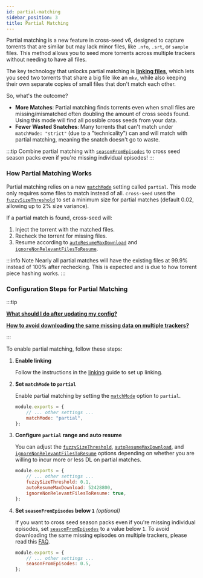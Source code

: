 ```yaml
---
id: partial-matching
sidebar_position: 3
title: Partial Matching
---
```


Partial matching is a new feature in cross-seed v6, designed to capture torrents
that are similar but may lack minor files, like `.nfo`, `.srt`, or `sample`
files. This method allows you to seed more torrents across multiple trackers
without needing to have all files.

The key technology that unlocks partial matching is
[**linking files**](linking.md), which lets you seed two torrents that share a
big file like an `mkv`, while also keeping their own separate copies of small
files that don't match each other.

So, what's the outcome?

- **More Matches**: Partial matching finds torrents even when small files are
  missing/mismatched often doubling the amount of cross seeds found. Using this
  mode will find all possible cross seeds from your data.
- **Fewer Wasted Snatches**: Many torrents that can't match under
  `matchMode: "strict"` (due to a "technicality") can and will match with
  partial matching, meaning the snatch doesn't go to waste.

:::tip Combine partial matching with
[`seasonFromEpisodes`](../basics/options.md#seasonfromepisodes) to cross seed
season packs even if you're missing individual episodes! :::

### How Partial Matching Works

Partial matching relies on a new [`matchMode`](../basics/options.md#matchmode)
setting called `partial`. This mode only requires some files to match instead of
all. `cross-seed` uses the
[`fuzzySizeThreshold`](../basics/options.md#fuzzysizethreshold) to set a minimum
size for partial matches (default 0.02, allowing up to 2% size variance).

If a partial match is found, cross-seed will:

1. Inject the torrent with the matched files.
2. Recheck the torrent for missing files.
3. Resume according to
   [`autoResumeMaxDownload`](../basics/options.md#autoresumemaxdownload) and
   [`ignoreNonRelevantFilesToResume`](../basics/options.md#ignorenonrelevantfilestoresume).

:::info Note Nearly all partial matches will have the existing files at 99.9%
instead of 100% after rechecking. This is expected and is due to how torrent
piece hashing works. :::

### Configuration Steps for Partial Matching

:::tip

[**What should I do after updating my config?**](../basics/faq-troubleshooting.md#what-should-i-do-after-updating-my-config)

[**How to avoid downloading the same missing data on multiple trackers?**](../basics/faq-troubleshooting.md#my-partial-matches-from-related-searches-are-missing-the-same-data-how-can-i-only-download-it-once)

:::

To enable partial matching, follow these steps:

1. **Enable linking**

    Follow the instructions in the [linking](linking.md) guide to set up
    linking.

2. **Set `matchMode` to `partial`**

    Enable partial matching by setting the
    [`matchMode`](../basics/options.md#matchmode) option to `partial`.

    ```js
    module.exports = {
    	// ... other settings ...
    	matchMode: "partial",
    };
    ```

3. **Configure `partial` range and auto resume**

    You can adjust the
    [`fuzzySizeThreshold`](../basics/options.md#fuzzysizethreshold),
    [`autoResumeMaxDownload`](../basics/options.md#autoresumemaxdownload), and
    [`ignoreNonRelevantFilesToResume`](../basics/options.md#ignorenonrelevantfilestoresume)
    options depending on whether you are willing to incur more or less DL on
    partial matches.

    ```js
    module.exports = {
    	// ... other settings ...
    	fuzzySizeThreshold: 0.1,
    	autoResumeMaxDownload: 52428800,
    	ignoreNonRelevantFilesToResume: true,
    };
    ```

4. **Set `seasonFromEpisodes` below `1`** _(optional)_

    If you want to cross seed season packs even if you're missing individual
    episodes, set
    [`seasonFromEpisodes`](../basics/options.md#seasonfromepisodes) to a value
    below `1`. To avoid downloading the same missing episodes on multiple
    trackers, please read this
    [FAQ](../basics/faq-troubleshooting.md#my-partial-matches-from-related-searches-are-missing-the-same-data-how-can-i-only-download-it-once).

    ```js
    module.exports = {
    	// ... other settings ...
    	seasonFromEpisodes: 0.5,
    };
    ```
